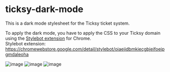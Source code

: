 # ticksy-dark-mode
This is a dark mode stylesheet for the Ticksy ticket system.

To apply the dark mode, you have to apply the CSS to your Ticksy domain using the [Stylebot extension]([url](https://chromewebstore.google.com/detail/stylebot/oiaejidbmkiecgbjeifoejpgmdaleoha)) for Chrome.<br>
Stylebot extension: https://chromewebstore.google.com/detail/stylebot/oiaejidbmkiecgbjeifoejpgmdaleoha

![image](https://github.com/axmusic/ticksy-dark-mode/assets/37789021/45ce224f-7d08-4bb0-803d-c33101bd3917)
![image](https://github.com/axmusic/ticksy-dark-mode/assets/37789021/7597e059-4178-4180-86f3-3bf10ccfbd54)
![image](https://github.com/axmusic/ticksy-dark-mode/assets/37789021/f68c1804-c65f-4f4e-9fe2-72e1613ad502)

